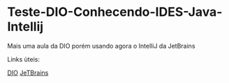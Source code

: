 # Teste-DIO-Conhecendo-IDES-Java-Intellij
Mais uma aula da DIO porém usando agora o IntelliJ da JetBrains

Links ùteis:

[DIO](https://digitalinnovation.one/)
[JeTBrains](https://www.jetbrains.com/)
